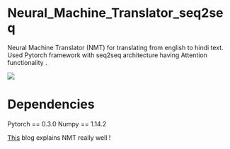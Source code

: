 # Neural_Machine_Translator_seq2seq
Neural Machine Translator (NMT) for translating from english to hindi text. Used Pytorch framework with seq2seq architecture having Attention functionality .

![](https://cdn-images-1.medium.com/max/1600/1*75Jb0q3sX1GDYmJSfl-gOw.gif)

# Dependencies
Pytorch == 0.3.0
Numpy == 1.14.2

[This](https://medium.com/@umerfarooq_26378/neural-machine-translation-with-code-68c425044bbd) blog explains NMT really well !
